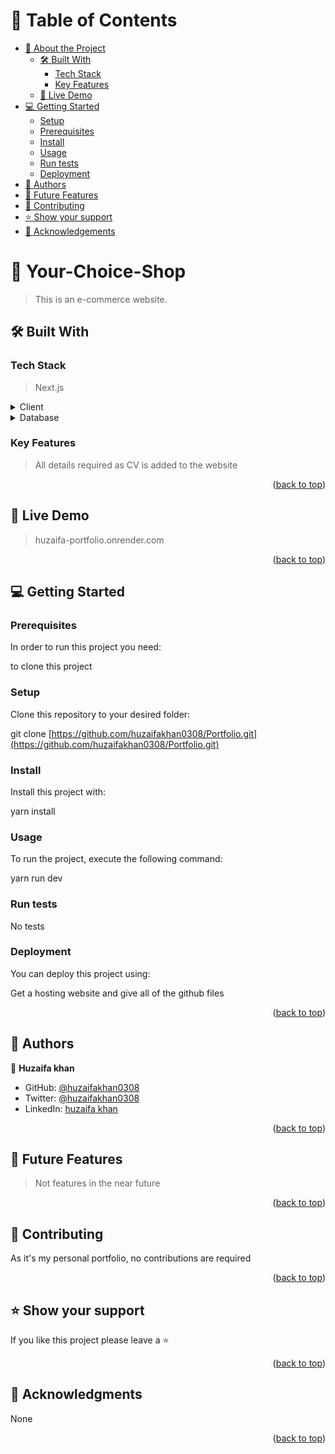 <a name="readme-top"></a>

# 📗 Table of Contents

- [📖 About the Project](#about-project)
  - [🛠 Built With](#built-with)
    - [Tech Stack](#tech-stack)
    - [Key Features](#key-features)
  - [🚀 Live Demo](#live-demo)
- [💻 Getting Started](#getting-started)
  - [Setup](#setup)
  - [Prerequisites](#prerequisites)
  - [Install](#install)
  - [Usage](#usage)
  - [Run tests](#run-tests)
  - [Deployment](#triangular_flag_on_post-deployment)
- [👥 Authors](#authors)
- [🔭 Future Features](#future-features)
- [🤝 Contributing](#contributing)
- [⭐️ Show your support](#support)
- [🙏 Acknowledgements](#acknowledgements)

# 📖 Your-Choice-Shop <a name="about-project"></a>

> This is an e-commerce website.

## 🛠 Built With <a name="built-with"></a>

### Tech Stack <a name="tech-stack"></a>

> Next.js

<details>
  <summary>Client</summary>
  <ul>
    <li><a href="https://nextjs.org/">Next.js</a></li>
  </ul>
</details>

<details>
<summary>Database</summary>
  <ul>
    <li><a>Mongo DB</a></li>
  </ul>
</details>

### Key Features <a name="key-features"></a>

> All details required as CV is added to the website

<p align="right">(<a href="#readme-top">back to top</a>)</p>

## 🚀 Live Demo <a name="live-demo"></a>

> huzaifa-portfolio.onrender.com

<p align="right">(<a href="#readme-top">back to top</a>)</p>

## 💻 Getting Started <a name="getting-started"></a>

### Prerequisites

In order to run this project you need:

to clone this project

### Setup

Clone this repository to your desired folder:

git clone [https://github.com/huzaifakhan0308/Portfolio.git](https://github.com/huzaifakhan0308/Portfolio.git)

### Install

Install this project with:

yarn install

### Usage

To run the project, execute the following command:

yarn run dev

### Run tests

No tests

### Deployment

You can deploy this project using:

Get a hosting website and give all of the github files

<p align="right">(<a href="#readme-top">back to top</a>)</p>

## 👥 Authors <a name="authors"></a>

👤 **Huzaifa khan**

- GitHub: [@huzaifakhan0308](https://github.com/huzaifakhan0308)
- Twitter: [@huzaifakhan0308](https://twitter.com/home?lang=en)
- LinkedIn: [huzaifa khan](https://www.linkedin.com/in/huzaifa-khan-938140256/)

<p align="right">(<a href="#readme-top">back to top</a>)</p>

## 🔭 Future Features <a name="future-features"></a>

> Not features in the near future

<p align="right">(<a href="#readme-top">back to top</a>)</p>

## 🤝 Contributing <a name="contributing"></a>

As it's my personal portfolio, no contributions are required

<p align="right">(<a href="#readme-top">back to top</a>)</p>

## ⭐️ Show your support <a name="support"></a>

If you like this project please leave a ⭐️

<p align="right">(<a href="#readme-top">back to top</a>)</p>

## 🙏 Acknowledgments <a name="acknowledgements"></a>

None

<p align="right">(<a href="#readme-top">back to top</a>)</p>
